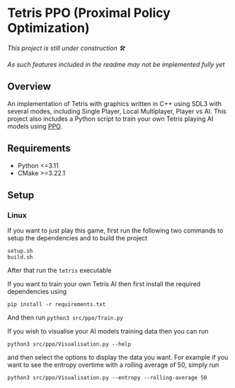 # Tetris PPO (Proximal Policy Optimization)

*This project is still under construction 🛠️*

*As such features included in the readme may not be implemented fully yet*

## Overview
An implementation of Tetris with graphics written in C++ using SDL3 with several modes, including Single Player, Local Multiplayer, Player vs AI. This project also includes a Python script to train your own Tetris playing AI models using [PPO](https://arxiv.org/abs/1707.06347).

## Requirements
- Python <=3.11
- CMake >=3.22.1

## Setup
### Linux
If you want to just play this game, first run the following two commands to setup the dependencies and to build the project
```
setup.sh
build.sh
```
After that run the `tetris` executable

If you want to train your own Tetris AI then first install the required dependencies using 
```
pip install -r requirements.txt
```
And then run `python3 src/ppo/Train.py`

If you wish to visualise your AI models training data then you can run 
```
python3 src/ppo/Visualisation.py --help
```
and then select the options to display the data you want. For example if you want to see the entropy overtime with a rolling average of 50, simply run  
```
python3 src/ppo/Visualisation.py --entropy --rolling-average 50
```

